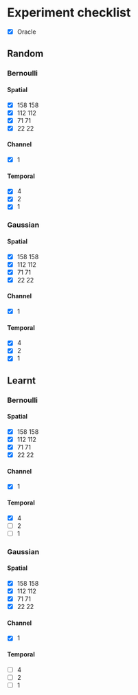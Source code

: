 # Experiment checklist

- [x] Oracle

## Random

### Bernoulli

#### Spatial

- [x] 158 158
- [x] 112 112
- [x] 71 71
- [x] 22 22

#### Channel

- [x] 1

#### Temporal

- [x] 4
- [x] 2
- [x] 1

### Gaussian

#### Spatial

- [x] 158 158
- [x] 112 112
- [x] 71 71
- [x] 22 22

#### Channel

- [x] 1

#### Temporal

- [x] 4
- [x] 2
- [x] 1

## Learnt

### Bernoulli

#### Spatial

- [x] 158 158
- [x] 112 112
- [x] 71 71
- [x] 22 22

#### Channel

- [x] 1

#### Temporal

- [x] 4
- [ ] 2
- [ ] 1

### Gaussian

#### Spatial

- [x] 158 158
- [x] 112 112
- [x] 71 71
- [x] 22 22

#### Channel

- [x] 1

#### Temporal

- [ ] 4
- [ ] 2
- [ ] 1